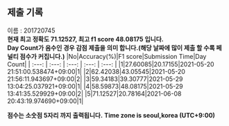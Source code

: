 


  
## 제출 기록  
이름 : 201720745  
**현재 최고 정확도 71.12527, 최고 f1 score 48.08175 입니다.**  
**Day Count가 음수인 경우 감점 제출을 의미 합니다.(해당 날짜에 많이 제출 할 수록 페널티 점수가 커집니다.)**
|No|Accuracy(%)|F1 score|Submission Time|Day Count|
| :---: | :---: | :---: | :---: | :---: |
|1|27.60085|20.17155|2021-05-20 21:51:00.538474+09:00|1|
|2|62.42038|43.05545|2021-05-20 21:56:11.943697+09:00|2|
|3|59.34183|39.30777|2021-05-29 13:04:25.037921+09:00|1|
|4|58.59873|48.08175|2021-05-29 13:41:35.529929+09:00|2|
|5|71.12527|20.78164|2021-06-08 20:43:19.974690+09:00|1|


**점수는 소숫점 5자리 까지 출력됩니다.**
**Time zone is seoul,korea (UTC+9:00)**
